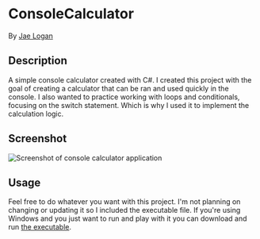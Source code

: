 # ConsoleCalculator

By <a href="http://jrliv.com/about/" target="_blank">Jae Logan</a>

## Description

A simple console calculator created with C#. I created this project with the goal of creating a calculator that can be ran and used quickly in the console. I also wanted to practice working with loops and conditionals, focusing on the switch statement. Which is why I used it to implement the calculation logic.

## Screenshot

<img src="https://res.cloudinary.com/jrliv/image/upload/v1498321003/conCalc_fzakt5.jpg" alt="Screenshot of console calculator application" />

##	Usage

Feel free to do whatever you want with this project. I'm not planning on changing or updating it so I included the executable file. If you're using Windows and you just want to run and play with it you can download and run <a href="https://github.com/jrliv/ConsoleCalculator/blob/master/ConsoleCalculator.exe" target="_blank">the executable</a>.
